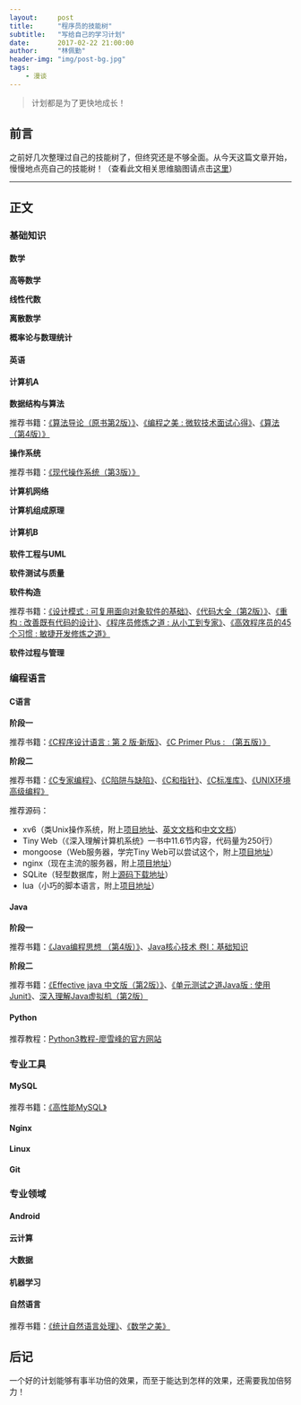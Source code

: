 ```yaml
---
layout:     post
title:      "程序员的技能树"
subtitle:   "写给自己的学习计划"
date:       2017-02-22 21:00:00
author:     "林佩勤"
header-img: "img/post-bg.jpg"
tags:
    - 漫谈
---
```


> 计划都是为了更快地成长！


## 前言

之前好几次整理过自己的技能树了，但终究还是不够全面。从今天这篇文章开始，慢慢地点亮自己的技能树！（查看此文相关思维脑图请点击[这里](http://naotu.baidu.com/file/7dcfca082848df0c6686bb395e9b911e?token=d8b3269791940e16)）

---

## 正文

### 基础知识

#### 数学

**高等数学**

**线性代数**

**离散数学**

**概率论与数理统计**

#### 英语

#### 计算机A

**数据结构与算法**

推荐书籍：[《算法导论（原书第2版）》](https://book.douban.com/subject/1885170/)、[《编程之美 : 微软技术面试心得》](https://book.douban.com/subject/3004255/)、[《算法（第4版）》](https://book.douban.com/subject/19952400/)

**操作系统**

推荐书籍：[《现代操作系统（第3版）》](https://book.douban.com/subject/3852290/)

**计算机网络**

**计算机组成原理**

#### 计算机B

**软件工程与UML**

**软件测试与质量**

**软件构造**

推荐书籍：[《设计模式 : 可复用面向对象软件的基础》](https://book.douban.com/subject/1052241/)、[《代码大全（第2版）》](https://book.douban.com/subject/1477390/)、[《重构 : 改善既有代码的设计》](https://book.douban.com/subject/1229923/)、[《程序员修炼之道 : 从小工到专家》](https://book.douban.com/subject/1152111/)、[《高效程序员的45个习惯 : 敏捷开发修炼之道》](https://book.douban.com/subject/4164024/)

**软件过程与管理**

### 编程语言

#### C语言

**阶段一**

推荐书籍：[《C程序设计语言 : 第 2 版·新版》](https://book.douban.com/subject/1139336/)、[《C Primer Plus : （第五版）》](https://book.douban.com/subject/1240002/)

**阶段二**

推荐书籍：[《C专家编程》](https://book.douban.com/subject/2377310/)、[《C陷阱与缺陷》](https://book.douban.com/subject/2778632/)、[《C和指针》](https://book.douban.com/subject/3012360/)、[《C标准库》](https://book.douban.com/subject/3775842/)、[《UNIX环境高级编程》](https://book.douban.com/subject/1788421/)

推荐源码：

- xv6（类Unix操作系统，附上[项目地址](https://github.com/mit-pdos/xv6-public)、[英文文档](https://pdos.csail.mit.edu/6.828/2012/xv6/book-rev7.pdf)和[中文文档](https://th0ar.gitbooks.io/xv6-chinese/)）
- Tiny Web（《深入理解计算机系统》一书中11.6节内容，代码量为250行）
- mongoose（Web服务器，学完Tiny Web可以尝试这个，附上[项目地址](https://github.com/cesanta/mongoose)）
- nginx（现在主流的服务器，附上[项目地址](https://github.com/nginx/nginx)）
- SQLite（轻型数据库，附上[源码下载地址](http://www.sqlite.org/download.html)）
- lua（小巧的脚本语言，附上[项目地址](https://github.com/lua/lua)）

#### Java

**阶段一**

推荐书籍：[《Java编程思想 （第4版）》](https://book.douban.com/subject/2130190/)、[Java核心技术 卷I：基础知识](https://book.douban.com/subject/26880667/)

**阶段二**

推荐书籍：[《Effective java 中文版（第2版）》](https://book.douban.com/subject/3360807/)、[《单元测试之道Java版 : 使用Junit》](https://book.douban.com/subject/1239651/)、[深入理解Java虚拟机（第2版）](https://book.douban.com/subject/24722612/)

#### Python

推荐教程：[Python3教程-廖雪峰的官方网站](http://www.liaoxuefeng.com/wiki/0014316089557264a6b348958f449949df42a6d3a2e542c000)

### 专业工具

#### MySQL

推荐书籍：[《高性能MySQL》](https://book.douban.com/subject/23008813/)

#### Nginx

#### Linux

#### Git

### 专业领域

#### Android

#### 云计算

#### 大数据

#### 机器学习

#### 自然语言

推荐书籍：[《统计自然语言处理》](https://book.douban.com/subject/25746399/)、[《数学之美》](https://book.douban.com/subject/26163454/)

## 后记

一个好的计划能够有事半功倍的效果，而至于能达到怎样的效果，还需要我加倍努力！
